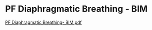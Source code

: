 # PF Diaphragmatic Breathing - BIM

[PF Diaphragmatic Breathing- BIM.pdf](PF%20Diaphragmatic%20Breathing%20-%20BIM%205899149d303c48e58e5085e339ca1ace/PF_Diaphragmatic_Breathing-_BIM.pdf)